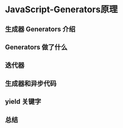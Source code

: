 # JavaScript-Generators原理

## 生成器 Generators 介绍

## Generators 做了什么

## 迭代器

## 生成器和异步代码

## yield 关键字

## 总结
